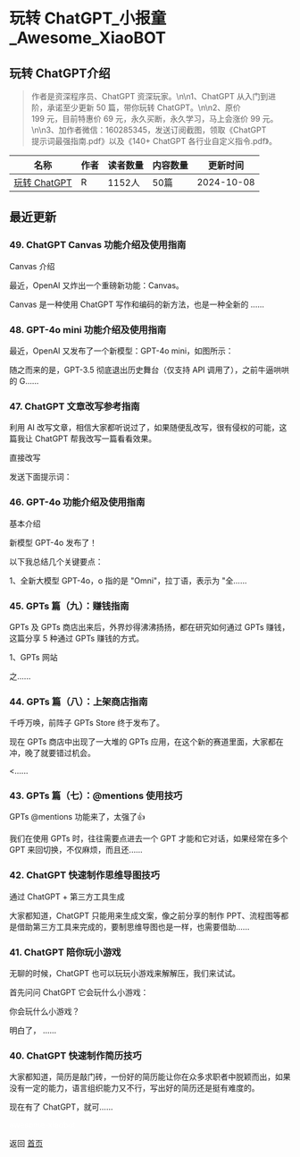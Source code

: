 # 玩转 ChatGPT_小报童_Awesome_XiaoBOT

## 玩转 ChatGPT介绍
> 作者是资深程序员、ChatGPT 资深玩家。\n\n1、ChatGPT 从入门到进阶，承诺至少更新 50 篇，带你玩转 ChatGPT。\n\n2、原价  
199 元，目前特惠价 69 元，永久买断，永久学习，马上会涨价 99 元。\n\n3、加作者微信：160285345，发送订阅截图，领取《ChatGPT  
提示词最强指南.pdf》以及《140+ ChatGPT 各行业自定义指令.pdf》。  
  


|名称|作者|读者数量|内容数量|更新时间|
|---|---|---|---|---|
|[玩转 ChatGPT](https://xiaobot.net/p/play-chatgpt?refer=9c3f1c95-a052-465a-9902-f6d75080262a)|R|1152人|50篇|2024-10-08|

## 最近更新
### 49\. ChatGPT Canvas 功能介绍及使用指南

Canvas 介绍

最近，OpenAI 又炸出一个重磅新功能：Canvas。

Canvas 是一种使用 ChatGPT 写作和编码的新方法，也是一种全新的 ......

### 48\. GPT-4o mini 功能介绍及使用指南

最近，OpenAI 又发布了一个新模型：GPT-4o mini，如图所示：

随之而来的是，GPT-3.5 彻底退出历史舞台（仅支持 API 调用了），之前牛逼哄哄的 G......

### 47\. ChatGPT 文章改写参考指南

利用 AI 改写文章，相信大家都听说过了，如果随便乱改写，很有侵权的可能，这篇我让 ChatGPT 帮我改写一篇看看效果。

直接改写

发送下面提示词：

### 46\. GPT-4o 功能介绍及使用指南

基本介绍

新模型 GPT-4o 发布了！

以下我总结几个关键要点：

1、全新大模型 GPT-4o，o 指的是 "Omni"，拉丁语，表示为 "全......

### 45\. GPTs 篇（九）：赚钱指南

GPTs 及 GPTs 商店出来后，外界炒得沸沸扬扬，都在研究如何通过 GPTs 赚钱，这篇分享 5 种通过 GPTs 赚钱的方式。

1、GPTs 网站

之......

### 44\. GPTs 篇（八）：上架商店指南

千呼万唤，前阵子 GPTs Store 终于发布了。

现在 GPTs 商店中出现了一大堆的 GPTs 应用，在这个新的赛道里面，大家都在冲，晚了就要错过机会。

<......

### 43\. GPTs 篇（七）：@mentions 使用技巧

GPTs @mentions 功能来了，太强了👍

我们在使用 GPTs 时，往往需要点进去一个 GPT 才能和它对话，如果经常在多个 GPT 来回切换，不仅麻烦，而且还......

### 42\. ChatGPT 快速制作思维导图技巧

通过 ChatGPT + 第三方工具生成

大家都知道，ChatGPT 只能用来生成文案，像之前分享的制作 PPT、流程图等都是借助第三方工具来完成的，要制思维导图也是一样，也需要借助......

### 41\. ChatGPT 陪你玩小游戏

无聊的时候，ChatGPT 也可以玩玩小游戏来解解压，我们来试试。

首先问问 ChatGPT 它会玩什么小游戏：

你会玩什么小游戏？

明白了， ......

### 40\. ChatGPT 快速制作简历技巧

大家都知道，简历是敲门砖，一份好的简历能让你在众多求职者中脱颖而出，如果没有一定的能力，语言组织能力又不行，写出好的简历还是挺有难度的。

现在有了 ChatGPT，就可......


<a href="https://github.com/Reno9527/awesome-xiaobot" style="color: white; text-decoration: none;">awesome-xiaobot</a>

返回 [首页](../README.md)
